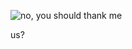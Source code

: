 ![no, you should thank me](https://github.com/user-attachments/assets/457870fa-c2f6-4a13-bfdb-dea66d83c788)


us?

<!---
BLOODANDHONOR/BLOODANDHONOR is a ✨ special ✨ repository because its `README.md` (this file) appears on your GitHub profile.
You can click the Preview link to take a look at your changes.
--->
